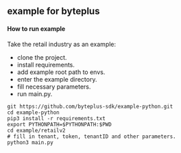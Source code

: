 ## example for byteplus

#### How to run example
Take the retail industry as an example:
* clone the project.
* install requirements.
* add example root path to envs.
* enter the example directory.
* fill necessary parameters.
* run main.py.

```shell
git https://github.com/byteplus-sdk/example-python.git
cd example-python
pip3 install -r requirements.txt
export PYTHONPATH=$PYTHONPATH:$PWD
cd example/retailv2
# fill in tenant, token, tenantID and other parameters.
python3 main.py
```